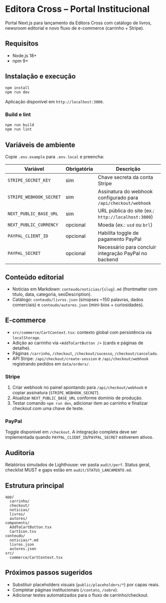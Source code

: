 # Editora Cross – Portal Institucional

Portal Next.js para lançamento da Editora Cross com catálogo de livros, newsroom editorial e novo fluxo de e-commerce (carrinho + Stripe).

## Requisitos
- Node.js 18+
- npm 9+

## Instalação e execução
```bash
npm install
npm run dev
```
Aplicação disponível em `http://localhost:3000`.

### Build e lint
```bash
npm run build
npm run lint
```

## Variáveis de ambiente
Copie `.env.example` para `.env.local` e preencha:

| Variável | Obrigatória | Descrição |
| --- | --- | --- |
| `STRIPE_SECRET_KEY` | sim | Chave secreta da conta Stripe |
| `STRIPE_WEBHOOK_SECRET` | sim | Assinatura do webhook configurado para `/api/checkout/webhook` |
| `NEXT_PUBLIC_BASE_URL` | sim | URL pública do site (ex.: `http://localhost:3000`) |
| `NEXT_PUBLIC_CURRENCY` | opcional | Moeda (ex.: `usd` ou `brl`) |
| `PAYPAL_CLIENT_ID` | opcional | Habilita toggle de pagamento PayPal |
| `PAYPAL_SECRET` | opcional | Necessário para concluir integração PayPal no backend |

## Conteúdo editorial
- Notícias em Markdown: `conteudo/noticias/{slug}.md` (frontmatter com título, data, categoria, seoDescription).
- Catálogo: `conteudo/livros.json` (sinopses ~150 palavras, dados comerciais) e `conteudo/autores.json` (mini-bios + curiosidades).

## E-commerce
- `src/commerce/CartContext.tsx`: contexto global com persistência via `localStorage`.
- Adição ao carrinho via `<AddToCartButton />` (cards e páginas de detalhe).
- Páginas `/carrinho`, `/checkout`, `/checkout/sucesso`, `/checkout/cancelado`.
- API Stripe: `/api/checkout/create-session` e `/api/checkout/webhook` registrando pedidos em `data/orders/`.

### Stripe
1. Criar webhook no painel apontando para `/api/checkout/webhook` e copiar assinatura (`STRIPE_WEBHOOK_SECRET`).
2. Atualizar `NEXT_PUBLIC_BASE_URL` conforme domínio de produção.
3. Testar comando `npm run dev`, adicionar item ao carrinho e finalizar checkout com uma chave de teste.

### PayPal
Toggle disponível em `/checkout`. A integração completa deve ser implementada quando `PAYPAL_CLIENT_ID`/`PAYPAL_SECRET` estiverem ativos.

## Auditoria
Relatórios simulados de Lighthouse: ver pasta `audit/perf`. Status geral, checklist MUST e gaps estão em `audit/STATUS_LANCAMENTO.md`.

## Estrutura principal
```
app/
  carrinho/
  checkout/
  noticias/
  livros/
  autores/
components/
  AddToCartButton.tsx
  CartIcon.tsx
conteudo/
  noticias/*.md
  livros.json
  autores.json
src/
  commerce/CartContext.tsx
```

## Próximos passos sugeridos
- Substituir placeholders visuais (`public/placeholders/*`) por capas reais.
- Completar páginas institucionais (`/contato`, `/sobre`).
- Adicionar testes automatizados para o fluxo de carrinho/checkout.
